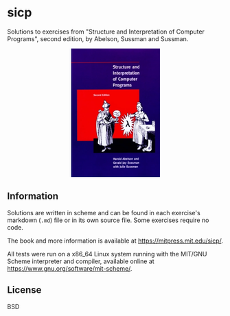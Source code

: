 # sicp
Solutions to exercises from "Structure and Interpretation of Computer Programs",
second edition, by Abelson, Sussman and Sussman.  

<p align="center"> <img src="sicp.jpg"/> </p>

## Information 
Solutions are written in scheme and can be found in each exercise's markdown
(`.md`) file or in its own source file. Some exercises require no code. 

The book and more information is available at <https://mitpress.mit.edu/sicp/>.

All tests were run on a x86_64 Linux system running with the MIT/GNU Scheme
interpreter and compiler, available online at
<https://www.gnu.org/software/mit-scheme/>. 

## License 
BSD
